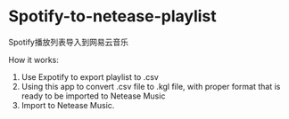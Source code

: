 # Spotify-to-netease-playlist
Spotify播放列表导入到网易云音乐

How it works:

1) Use Expotify to export playlist to .csv
2) Using this app to convert .csv file to .kgl file, with proper format that is ready to be imported to Netease Music
3) Import to Netease Music.
